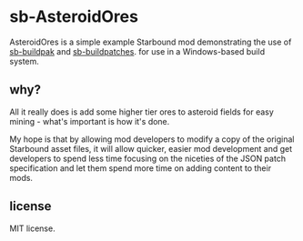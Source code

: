 # sb-AsteroidOres

AsteroidOres is a simple example Starbound mod demonstrating the use of [sb-buildpak](https://github.com/damianb/sb-buildpak) and [sb-buildpatches](https://github.com/damianb/sb-buildpatches). for use in a Windows-based build system.

## why?

All it really does is add some higher tier ores to asteroid fields for easy mining - what's important is how it's done.

My hope is that by allowing mod developers to modify a copy of the original Starbound asset files, it will allow quicker, easier mod development and get developers to spend less time focusing on the niceties of the JSON patch specification and let them spend more time on adding content to their mods.

## license

MIT license.